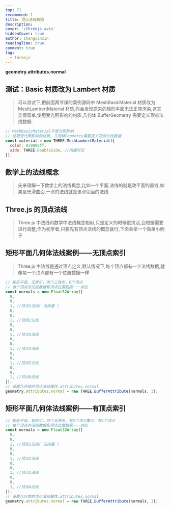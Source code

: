 ```yaml
---
top: 71
recommend: 1
title: 顶点法线数据
description:
cover: '/threejs.avis'
hiddenCover: true
author: zhangxinxin
readingTime: true
comment: true
tag:
  - threejs
---
```


**geometry.attributes.normal**

## 测试：Basic 材质改为 Lambert 材质

> 可以测试下,把前面两节课的案例源码中 MeshBasicMaterial 材质改为 MeshLambertMaterial 材质,你会发现原来的矩形平面无法正常渲染,这其实很简单,使用受光照影响的材质,几何体 BufferGeometry 需要定义顶点法线数据.

```js
// MeshBasicMaterial不受光照影响
// 使用受光照影响的材质，几何体Geometry需要定义顶点法线数据
const material = new THREE.MeshLambertMaterial({
  color: 0x0000ff,
  side: THREE.DoubleSide, //两面可见
});
```

## 数学上的法线概念

> 先来理解一下数学上的法线概念,比如一个平面,法线的就是改平面的垂线,如果是光滑曲面,一点的法线就是该点切面的法线

## Three.js 的顶点法线

> Three.js 中法线和数学中法线概念相似,只是定义的时候更灵活,会根据需要进行调整,作为初学者,只要先有顶点法线的概念就行,下面会举一个简单小例子

## 矩形平面几何体法线案例——无顶点索引

> Three.js 中法线是通过顶点定义,默认情况下,每个顶点都有一个法线数据,就像每一个顶点都有一个位置数据一样

```js
// 矩形平面，无索引，两个三角形，6个顶点
// 每个顶点的法线数据和顶点位置数据一一对应
const normals = new Float32Array([
  0,
  0,
  1, //顶点1法线( 法向量 )
  0,
  0,
  1, //顶点2法线
  0,
  0,
  1, //顶点3法线
  0,
  0,
  1, //顶点4法线
  0,
  0,
  1, //顶点5法线
  0,
  0,
  1, //顶点6法线
]);
// 设置几何体的顶点法线属性.attributes.normal
geometry.attributes.normal = new THREE.BufferAttribute(normals, 3);
```

## 矩形平面几何体法线案例——有顶点索引

```js
// 矩形平面，有索引，两个三角形，有2个顶点重合，有4个顶点
// 每个顶点的法线数据和顶点位置数据一一对应
const normals = new Float32Array([
  0,
  0,
  1, //顶点1法线( 法向量 )
  0,
  0,
  1, //顶点2法线
  0,
  0,
  1, //顶点3法线
  0,
  0,
  1, //顶点4法线
]);
// 设置几何体的顶点法线属性.attributes.normal
geometry.attributes.normal = new THREE.BufferAttribute(normals, 3);
```
